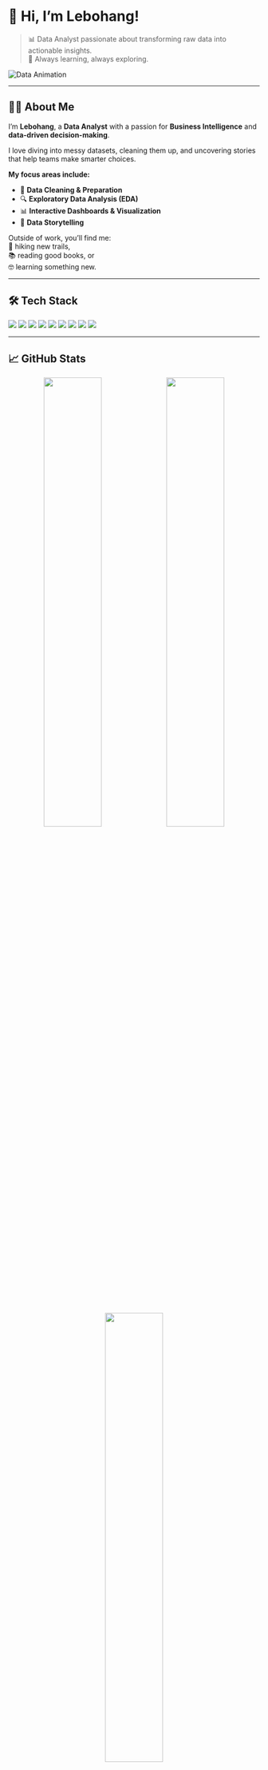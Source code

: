 # 👋 Hi, I’m Lebohang!

> 📊 Data Analyst passionate about transforming raw data into actionable insights.  
> 🚀 Always learning, always exploring.

![Data Animation](https://media.giphy.com/media/v1.Y2lkPTc5MGI3NjExcDN0cm5uM3k0eGtqYXZxZG1xbDZlY2xzMHRnZ2VsZzNmeWJ2ZWU1YSZlcD12MV9pbnRlcm5hbF9naWZfYnlfaWQmY3Q9Zw/eNAsjO55tPbgaor7ma/giphy.gif)

---

## 👨‍💻 About Me

I’m **Lebohang**, a **Data Analyst** with a passion for **Business Intelligence** and **data-driven decision-making**.  

I love diving into messy datasets, cleaning them up, and uncovering stories that help teams make smarter choices.  

**My focus areas include:**
- 🧹 **Data Cleaning & Preparation**  
- 🔍 **Exploratory Data Analysis (EDA)**  
- 📊 **Interactive Dashboards & Visualization**  
- 📖 **Data Storytelling**  

Outside of work, you’ll find me:  
🥾 hiking new trails,  
📚 reading good books, or  
🤓 learning something new.  

---

## 🛠 Tech Stack

<p align="left">
  <img src="https://img.shields.io/badge/SQL-336791?style=for-the-badge&logo=postgresql&logoColor=white"/>
  <img src="https://img.shields.io/badge/Python-3776AB?style=for-the-badge&logo=python&logoColor=white"/>
  <img src="https://img.shields.io/badge/Excel-217346?style=for-the-badge&logo=microsoft-excel&logoColor=white"/>
  <img src="https://img.shields.io/badge/Tableau-E97627?style=for-the-badge&logo=tableau&logoColor=white"/>
  <img src="https://img.shields.io/badge/PowerBI-F2C811?style=for-the-badge&logo=powerbi&logoColor=black"/>
  <img src="https://img.shields.io/badge/R-276DC3?style=for-the-badge&logo=r&logoColor=white"/>
  <img src="https://img.shields.io/badge/HTML5-E34F26?style=for-the-badge&logo=html5&logoColor=white"/>
  <img src="https://img.shields.io/badge/CSS3-1572B6?style=for-the-badge&logo=css3&logoColor=white"/>
  <img src="https://img.shields.io/badge/JavaScript-F7DF1E?style=for-the-badge&logo=javascript&logoColor=black"/>
</p>

---

## 📈 GitHub Stats

<div align="center">

<!-- GitHub Stats -->
<img src="https://github-readme-stats.vercel.app/api?username=Ratau-Lebohang&show_icons=true&theme=radical&hide_border=true" width="48%" />
<img src="https://streak-stats.demolab.com?user=Ratau-Lebohang&theme=radical&hide_border=true" width="48%" />

<!-- Top Languages -->
<img src="https://github-readme-stats.vercel.app/api/top-langs/?username=Ratau-Lebohang&layout=compact&theme=radical&hide_border=true" width="48%" />

</div>

---

## 📬 Let’s Connect

<a href="https://linkedin.com/in/lebohang-r-16067124b" target="_blank">
  <img src="https://img.shields.io/badge/-LinkedIn-0077B5?style=flat-square&logo=linkedin&logoColor=white"/>
</a>
<a href="mailto:rataulebohang8@gmail.com" target="_blank">
  <img src="https://img.shields.io/badge/-Gmail-D14836?style=flat-square&logo=gmail&logoColor=white"/>
</a>

---

✨ _Thanks for visiting! Let’s connect and build something impactful together._ 🚀
